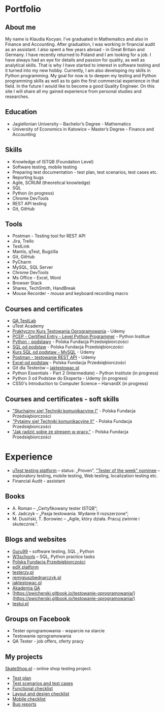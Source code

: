 # Portfolio
## About me
My name is Klaudia Kocyan. I’ve graduated in Mathematics and also in Finance and Accounting. After graduation, I was working in financial audit as an assistant. I also spent a few years abroad - in Great Britain and Germany. I have recently returned to Poland and I am looking for a job. I have always had an eye for details and passion for quality, as well as analytical skills. That is why I have started to interest in software testing and it turned into my new hobby. Currently, I am also developing my skills in Python programming. My goal for now is to deepen my testing and Python programming skills as well as to gain the first commercial experience in that field. In the future I would like to become a good Quality Engineer. On this site I will share all my gained experience from personal studies and researches. 

## Education
  - Jagiellonian University – Bachelor’s Degree - Mathematics 
  - University of Economics in Katowice – Master’s Degree - Finance and Accounting
## Skills
  - Knowledge of ISTQB (Foundation Level)
  - Software testing, mobile testing
  - Preparing test documentation - test plan, test scenarios, test cases etc.
  - Reporting bugs
  - Agile, SCRUM (theoretical knowledge)
  - SQL
  - Python (in progress)
  - Chrome DevTools
  - REST API testing
  - Git, GitHub
## Tools
  - Postman - Testing tool for REST API
  - Jira, Trello
  - TestLink 
  - Mantis, qTest, Bugzilla
  - Git, GitHub
  - PyCharm
  - MySQL, SQL Server
  - Chrome DevTools
  - Ms Office - Excel, Word
  - Browser Stack
  - Sharex, TechSmith, HandBreak
  - Mouse Recorder - mouse and keyboard recording macro
## Courses and certificates
  - [QA TestLab](https://drive.google.com/file/d/16BWc5_uihnZxsaDVqTz-dbAVF_tY0MkX/view?usp=share_link) 
  - uTest Academy
  - [Praktyczny Kurs Testowania Oprogramowania](https://drive.google.com/file/d/16BWc5_uihnZxsaDVqTz-dbAVF_tY0MkX/view?usp=share_link) - Udemy
  - [PCEP - Certified Entry - Level Python Programmer](https://drive.google.com/file/d/1hA-LFRV9_uNofgR-e369zyyvXLWiYE3N/view?usp=share_link) - Python Institue
  - [Python - podstawy](https://drive.google.com/drive/folders/19GqAIrQiOZhkqWiZv1qO6p3mgfLzSg1B?usp=share_link) - Polska Fundacja Przedsiębiorczości
  - [SQL od podstaw](https://drive.google.com/drive/folders/14VQCWKKaljCuNFy-q52ZisvA66c7rCpD?usp=share_link) - Polska Fundacja Przedsiębiorczości
  - [Kurs SQL od podstaw - MySQL](https://drive.google.com/file/d/1S2lI8xn9oCYeH-wm4W5A_UjNOgrxJ2X6/view?usp=share_link) - Udemy
  - [Postman - testowanie REST API](https://drive.google.com/file/d/1lWmjkqQP-0y4f92lGo03DK8gkuG807Uk/view?usp=share_link) - Udemy
  - [Excel od podstaw](https://drive.google.com/drive/folders/1IxezrN4jjP_9fHx0EuZs84EZmxMS3vqg?usp=share_link) - Polska Fundacja Przedsiębiorczości
  - Git dla Testerów – [jaktestowac.pl](https://jaktestowac.pl/course/gdt1-git-dla-testerow/)
  - Python Essentials - Part 2 (Intermediate) – Python Institute (in progress)
  - Python 3 od Podstaw do Eksperta - Udemy (in progress)
  - CS50's Introduction to Computer Science – HarvardX (in progress)
## Courses and certificates - soft skills
  - ["Słuchajmy się! Techniki komunikacyjne I"](https://drive.google.com/file/d/19THEcr4TNUaWZOYauCEVLXcWm9nzj6Lc/view?usp=share_link) - Polska Fundacja Przedsiębiorczości
  - ["Pytajmy się! Techniki komunikacyjne II"](https://drive.google.com/file/d/1kBS2yGkZoZ_5TLu8ZRpe5VARVSgh4Wmv/view?usp=share_link) - Polska Fundacja Przedsiębiorczości
  - ["Jak radzić sobie ze stresem w pracy."](https://drive.google.com/file/d/1s9rL3iu-9rkPsNHPmqjNB59B22zJACt4/view?usp=share_link) - Polska Fundacja Przedsiębiorczości
# Experience
  - [uTest testing platform](https://www.utest.com/) – status: „Proven”, ["Tester of the week" nominee](https://drive.google.com/file/d/1GC0zdwMuVAMZQMJ2KzBTiVEiMzxa3_uD/view?usp=share_link) – exploratory testing, mobile testing, Web testing, localization testing etc.
  - Financial Audit - assistant
## Books
  - A. Roman – „Certyfikowany tester ISTQB”; 
  - K. Jadczyk – „Pasja testowania. Wydanie II rozszerzone”;
  - M.  Dusiński, T. Borowiec – „Agile, który działa. Pracuj zwinnie i skutecznie.”.
## Blogs and websites
   - [Guru99](https://www.guru99.com/) – software testing, SQL , Python
   - [W3schools](https://www.w3schools.com/) – SQL, Python practice tasks
   - [Polska Fundacja Przedsiębiorczości](https://szkolenia.pfp.com.pl/)
   - [edX platform](https://www.edx.org/)
   - [testerzy.pl](https://testerzy.pl/)
   - [remigiuszbednarczyk.pl](https://remigiuszbednarczyk.pl/)
   - [jaktestowac.pl](https://jaktestowac.pl/)
   - [Akademia QA](https://www.youtube.com/@akademiaqa)
   - [https://pwicherski.gitbook.io/testowanie-oprogramowania/](https://pwicherski.gitbook.io/testowanie-oprogramowania/)
   - [testuj.pl](https://testuj.pl/) 
   
## Groups on Facebook
  - Tester oprogramowania - wsparcie na starcie
  - Testowanie oprogramowania
  - QA Tester - job offers, oferty pracy

## My projects
[SkateShop.pl](https://skateshop.pl/main-eng.html) - online shop testing project.
  - [Test plan](https://drive.google.com/file/d/1r2ttPTSP5koSG6QmLTkck4iJsXSF5OHJ/view?usp=share_link) 
  - [Test scenarios and test cases](https://docs.google.com/spreadsheets/d/1gciUto9ZBcZ2P1ZNDyEFs1Sdt4M9Nt0-/edit?usp=share_link&ouid=101154576008488925264&rtpof=true&sd=true)
  - [Functional checklist](https://docs.google.com/spreadsheets/d/1Otuwxu93zfc849n7jzr2pusdk5vW7UhD/edit?usp=share_link&ouid=101154576008488925264&rtpof=true&sd=true)
  - [Layout and design checklist](https://docs.google.com/spreadsheets/d/1VCMhuRkjsP4mZs3b-bReC7dDJhXCVmD-/edit?usp=share_link&ouid=101154576008488925264&rtpof=true&sd=true)
  - [Mobile checklist](https://docs.google.com/spreadsheets/d/1SaDY5YEgES-gD9gvY25jSY3RXydSzuvy/edit?usp=share_link&ouid=101154576008488925264&rtpof=true&sd=true)
  - [Bug reports](https://docs.google.com/spreadsheets/d/1UbFeQeQmqMI8WVstUkvXiMDhYPGyea1R/edit?usp=share_link&ouid=101154576008488925264&rtpof=true&sd=true)

      
